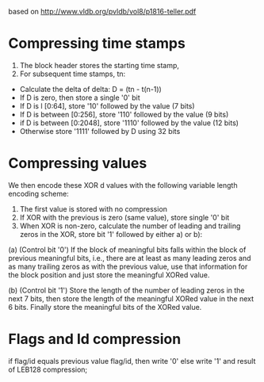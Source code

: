 based on http://www.vldb.org/pvldb/vol8/p1816-teller.pdf

# Compressing time stamps

1. The block header stores the starting time stamp, 
2. For subsequent time stamps, tn:
 * Calculate the delta of delta: D = (tn - t(n-1)) 
 * If D is zero, then store a single '0' bit
 * If D is l [0:64], store '10' followed by
the value (7 bits)
 * If D is between [0:256], store '110' followed by
the value (9 bits)
 * if D is between [0:2048], store '1110' followed
by the value (12 bits)
 * Otherwise store '1111' followed by D using 32 bits

# Compressing values

We then encode these XOR d values with the following variable length encoding scheme:
1. The first value is stored with no compression
2. If XOR with the previous is zero (same value), store  single '0' bit
3. When XOR is non-zero, calculate the number of leading and trailing zeros in the XOR, store bit '1' followed
by either a) or b):

(a) (Control bit '0') If the block of meaningful bits falls within the block of previous meaningful bits,
i.e., there are at least as many leading zeros and  as many trailing zeros as with the previous value,
use that information for the block position and just store the meaningful XORed value.

(b) (Control bit '1') Store the length of the number of leading zeros in the next 7 bits, then store the
length of the meaningful XORed value in the next 6 bits. Finally store the meaningful bits of the
XORed value.

# Flags and Id compression
if flag/id equals previous value flag/id, then write '0' else write '1' and result of LEB128 compression;
